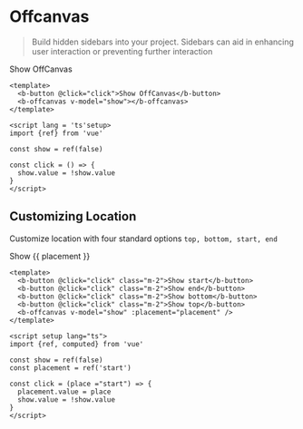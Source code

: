 # Offcanvas

> Build hidden sidebars into your project. Sidebars can aid in enhancing user interaction or preventing further interaction

<b-card>
  <b-button @click="click">Show OffCanvas</b-button>
  <b-offcanvas v-model="show" />
</b-card>

```vue-html
<template>
  <b-button @click="click">Show OffCanvas</b-button>
  <b-offcanvas v-model="show"></b-offcanvas>
</template>

<script lang = 'ts'setup>
import {ref} from 'vue'

const show = ref(false)

const click = () => {
  show.value = !show.value
}
</script>
```

## Customizing Location

Customize location with four standard options `top, bottom, start, end`

<b-card>
  <b-button
    v-for="placement in ['start', 'end', 'bottom', 'top']"
    :key="placement"
    @click="clickTwo(placement)"
    class="m-2"
  >
    Show {{ placement }}
  </b-button>
  <b-offcanvas v-model="show2" :placement="placement" />
</b-card>

```vue-html
<template>
  <b-button @click="click" class="m-2">Show start</b-button>
  <b-button @click="click" class="m-2">Show end</b-button>
  <b-button @click="click" class="m-2">Show bottom</b-button>
  <b-button @click="click" class="m-2">Show top</b-button>
  <b-offcanvas v-model="show" :placement="placement" />
</template>

<script setup lang="ts">
import {ref, computed} from 'vue'

const show = ref(false)
const placement = ref('start')

const click = (place ="start") => {
  placement.value = place
  show.value = !show.value
}
</script>

```

<ComponentReference :data="data"></ComponentReference>

<script setup lang="ts">
import {data} from '../../data/components/offcanvas.data'
import ComponentReference from '../../components/ComponentReference.vue'
import {BCard, BOffcanvas, BButton} from 'bootstrap-vue-next'
import {ref, computed} from 'vue'

const show = ref(false)
const show2 = ref(false)
const placement = ref('start')

const click = () => {
  show.value = !show.value
}

const clickTwo = (place ="start") => {
  console.log('c')
  placement.value = place
  show2.value = !show2.value
}
</script>
